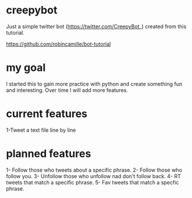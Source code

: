 # creepybot

Just a simple twitter bot (https://twitter.com/CreepyBot_)  created from this tutorial. 

https://github.com/robincamille/bot-tutorial

# my goal

I started this to gain more practice with python and create something fun and interesting. Over time I will add more features. 

# current features
1-Tweet a text file line by line

# planned features
1- Follow those who tweets about a specific phrase.
2- Follow those who follow you.
3- Unfollow those who unfollow nad don't follow back.
4- RT tweets that match a specific phrase.
5- Fav tweets that match a specfic phrase.


